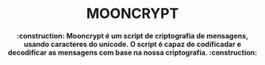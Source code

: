 <h1 align="center"> MOONCRYPT </h1>
<h4 align="center"> 
    :construction:  Mooncrypt é um script de criptografia de mensagens,
usando caracteres do unicode.
O script é capaz de codificadar e decodificar as
mensagens com base na nossa criptografia.
  :construction:
</h4>
